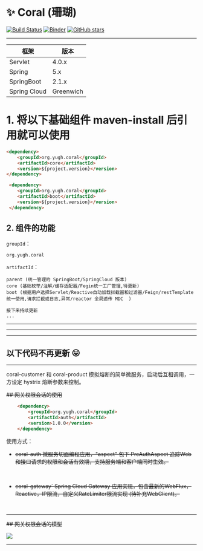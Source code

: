 # :sparkles: Coral (珊瑚) 

[![Build Status](https://travis-ci.org/yugenhai108/coral.svg?branch=master)](https://travis-ci.org/yugenhai108/coral)
[![Binder](https://mybinder.org/badge_logo.svg)](https://mybinder.org/v2/gh/yugenhai108/coral/master)
[![GitHub stars](https://img.shields.io/github/stars/yugenhai108/coral)](https://github.com/yugenhai108/coral/stargazers)

------

| 框架         | 版本      |
| ------------ | --------- |
| Servlet      | 4.0.x     |
| Spring       | 5.x       |
| SpringBoot   | 2.1.x     |
| Spring Cloud | Greenwich |


# 1. 将以下基础组件 maven-install 后引用就可以使用

```html
<dependency>
    <groupId>org.yugh.coral</groupId>
    <artifactId>core</artifactId>
    <version>${project.version}</version>
</dependency>

 <dependency>
    <groupId>org.yugh.coral</groupId>
    <artifactId>boot</artifactId>
    <version>${project.version}</version>
 </dependency>

```

## 2. 组件的功能
`groupId`：
```text
org.yugh.coral
```

`artifactId`：
```text
parent (统一管理的 SpringBoot/SpringCloud 版本)
core (基础枚举/注解/缓存适配器/Fegin统一工厂管理,待更新)
boot (根据用户选择Servlet/Reactive自动加载拦截器和过滤器/Feign/restTemplate统一使用,请求拦截或日志,异常/reactor 全局透传 MDC  )

接下来持续更新
...

```

------
------
------

## 以下代码不再更新 :stuck_out_tongue:

***

coral-customer 和 coral-product 模拟熔断的简单微服务，启动后互相调用，一方设定 hystrix 熔断参数来控制。

~~## 网关权限会话的使用~~
```html
    <dependency>
        <groupId>org.yugh.coral</groupId>
        <artifactId>auth</artifactId>
        <version>1.0.0</version>
    </dependency>
```
使用方式：

* ~~coral-auth 微服务切面编程应用，"aspect" 包下 PreAuthAspect 追踪Web和接口请求的权限和会话有效期，支持服务端和客户端同时生效。~~
</br>

* ~~coral-gateway` Spring Cloud Gateway 应用实现，包含最新的WebFlux，Reactive，IP限流，自定义RateLimiter限流实现 (待补充WebClient)。~~
</br>

***

~~## 网关权限会话的模型~~

![](https://github.com/yugenhai108/coral/blob/master/about/gateway-sso.png)
</br>
***
